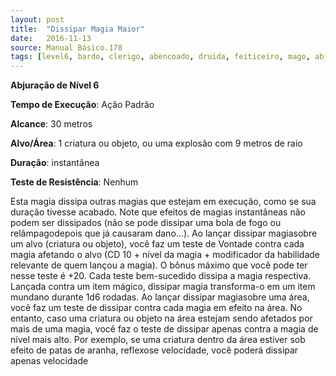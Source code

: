 ```yaml
---
layout: post
title:  "Dissipar Magia Maior"
date:   2016-11-13
source: Manual Básico.178
tags: [level6, bardo, clerigo, abencoado, druida, feiticeiro, mago, abjuracao,  padrao, metros, criatura, objeto, explosao, nenhum]
---
```


**Abjuração de Nível 6**

**Tempo de Execução**: Ação Padrão

**Alcance**: 30 metros

**Alvo/Área**: 1 criatura ou objeto, ou  uma explosão com 9 metros de raio

**Duração**: instantânea

**Teste de Resistência**: Nenhum

Esta magia dissipa outras magias que estejam em execução, como se sua duração tivesse acabado. 
Note que efeitos de magias instantâneas não podem ser dissipados (não se pode dissipar uma bola de fogo ou relâmpagodepois que já causaram dano...).
Ao lançar dissipar magiasobre um alvo (criatura ou objeto), você faz um teste de Vontade contra cada magia afetando o alvo 
(CD 10 + nível da magia + modificador da habilidade relevante de quem lançou a magia). 
O bônus máximo que você pode ter nesse teste é +20. Cada teste bem-sucedido dissipa a magia respectiva. Lançada contra um item mágico, dissipar magia transforma-o em um item mundano durante 1d6 rodadas.
Ao lançar dissipar magiasobre uma área, você faz um teste de dissipar contra cada magia em efeito na área. 
No entanto,  caso uma criatura ou objeto na área estejam sendo afetados por mais de uma magia, você faz o teste de dissipar apenas contra a magia de nível mais alto. 
Por exemplo, se uma criatura dentro da área estiver sob efeito de patas de aranha, reflexose velocidade, você poderá dissipar apenas velocidade
